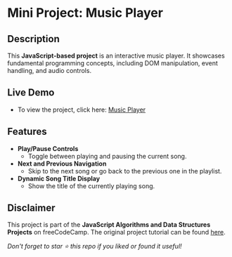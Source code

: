 # Mini Project: Music Player

## Description

This **JavaScript-based project** is an interactive music player. It showcases fundamental programming concepts, including DOM manipulation, event handling, and audio controls.

## Live Demo

- To view the project, click here: [Music Player](https://quintincodes.github.io/JavaScript-Mini_Project-Music_Player/)

## Features

- **Play/Pause Controls**
  - Toggle between playing and pausing the current song.
- **Next and Previous Navigation**
  - Skip to the next song or go back to the previous one in the playlist.
- **Dynamic Song Title Display**
  - Show the title of the currently playing song.

## Disclaimer

This project is part of the **JavaScript Algorithms and Data Structures Projects** on freeCodeCamp. The original project tutorial can be found [here](https://www.freecodecamp.org/learn/javascript-algorithms-and-data-structures-v8/).

_Don't forget to star ⭐ this repo if you liked or found it useful!_

